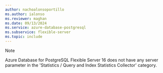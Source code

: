 ```yaml
---
author: nachoalonsoportillo
ms.author: ialonso
ms.reviewer: maghan
ms.date: 09/13/2024
ms.service: azure-database-postgresql
ms.subservice: flexible-server
ms.topic: include
---
```

> [!NOTE]
> Azure Database for PostgreSQL Flexible Server 16 does not have any server parameter in the 'Statistics / Query and Index Statistics Collector' category.